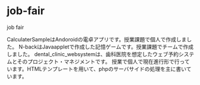 # job-fair
job fair

CalculaterSampleはAndoroidの電卓アプリです。授業課題で個人で作成しました。
N-backはJavaappletで作成した記憶ゲームです。授業課題でチームで作成しました。
dental_clinic_websystemは、歯科医院を想定したウェブ予約システムとそのプロジェクト・マネジメントです。
授業で個人で現在進行形で行っています。HTMLテンプレートを用いて、phpのサーバサイドの処理を主に書いています。
